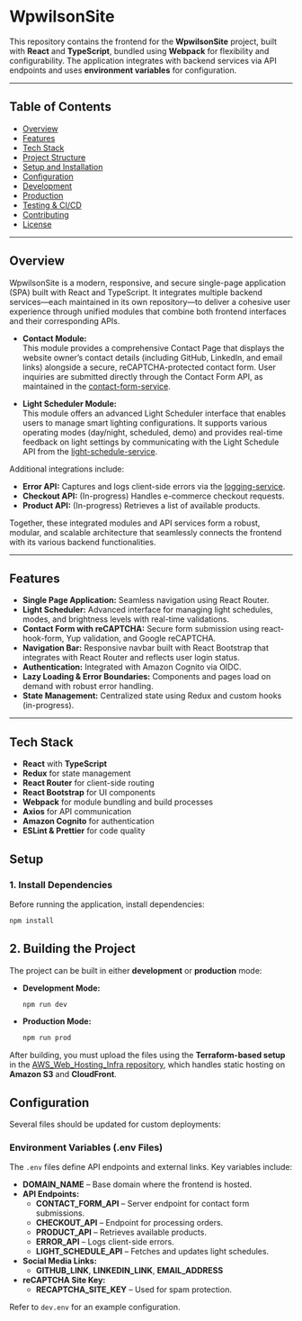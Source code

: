 # WpwilsonSite

This repository contains the frontend for the **WpwilsonSite** project, built with **React** and **TypeScript**, bundled using **Webpack** for flexibility and configurability. The application integrates with backend services via API endpoints and uses **environment variables** for configuration.

---

## Table of Contents

- [Overview](#overview)
- [Features](#features)
- [Tech Stack](#tech-stack)
- [Project Structure](#project-structure)
- [Setup and Installation](#setup-and-installation)
- [Configuration](#configuration)
- [Development](#development)
- [Production](#production)
- [Testing & CI/CD](#testing--cicd)
- [Contributing](#contributing)
- [License](#license)

---

## Overview

WpwilsonSite is a modern, responsive, and secure single-page application (SPA) built with React and TypeScript. It integrates multiple backend services—each maintained in its own repository—to deliver a cohesive user experience through unified modules that combine both frontend interfaces and their corresponding APIs.

- **Contact Module:**  
  This module provides a comprehensive Contact Page that displays the website owner’s contact details (including GitHub, LinkedIn, and email links) alongside a secure, reCAPTCHA-protected contact form. User inquiries are submitted directly through the Contact Form API, as maintained in the [contact-form-service](https://github.com/wpwilson10/contact-form-service).

- **Light Scheduler Module:**  
  This module offers an advanced Light Scheduler interface that enables users to manage smart lighting configurations. It supports various operating modes (day/night, scheduled, demo) and provides real-time feedback on light settings by communicating with the Light Schedule API from the [light-schedule-service](https://github.com/wpwilson10/light-schedule-service).

Additional integrations include:

- **Error API:** Captures and logs client-side errors via the [logging-service](https://github.com/wpwilson10/logging-service).
- **Checkout API:** (In-progress) Handles e-commerce checkout requests.
- **Product API:** (In-progress) Retrieves a list of available products.

Together, these integrated modules and API services form a robust, modular, and scalable architecture that seamlessly connects the frontend with its various backend functionalities.

---

## Features

- **Single Page Application:** Seamless navigation using React Router.
- **Light Scheduler:** Advanced interface for managing light schedules, modes, and brightness levels with real-time validations.
- **Contact Form with reCAPTCHA:** Secure form submission using react-hook-form, Yup validation, and Google reCAPTCHA.
- **Navigation Bar:** Responsive navbar built with React Bootstrap that integrates with React Router and reflects user login status.
- **Authentication:** Integrated with Amazon Cognito via OIDC.
- **Lazy Loading & Error Boundaries:** Components and pages load on demand with robust error handling.
- **State Management:** Centralized state using Redux and custom hooks (in-progress).

---

## Tech Stack

- **React** with **TypeScript**
- **Redux** for state management
- **React Router** for client-side routing
- **React Bootstrap** for UI components
- **Webpack** for module bundling and build processes
- **Axios** for API communication
- **Amazon Cognito** for authentication
- **ESLint & Prettier** for code quality

## Setup

### 1. Install Dependencies

Before running the application, install dependencies:

```sh
npm install
```

## 2. Building the Project

The project can be built in either **development** or **production** mode:

- **Development Mode:**
    ```sh
    npm run dev
    ```
- **Production Mode:**
    ```sh
    npm run prod
    ```

After building, you must upload the files using the **Terraform-based setup** in the [AWS_Web_Hosting_Infra repository](https://github.com/wpwilson10/AWS_Web_Hosting_Infra), which handles static hosting on **Amazon S3** and **CloudFront**.

## Configuration

Several files should be updated for custom deployments:

### Environment Variables (.env Files)

The `.env` files define API endpoints and external links. Key variables include:

- **DOMAIN_NAME** – Base domain where the frontend is hosted.
- **API Endpoints:**
    - **CONTACT_FORM_API** – Server endpoint for contact form submissions.
    - **CHECKOUT_API** – Endpoint for processing orders.
    - **PRODUCT_API** – Retrieves available products.
    - **ERROR_API** – Logs client-side errors.
    - **LIGHT_SCHEDULE_API** – Fetches and updates light schedules.
- **Social Media Links:**
    - **GITHUB_LINK**, **LINKEDIN_LINK**, **EMAIL_ADDRESS**
- **reCAPTCHA Site Key:**
    - **RECAPTCHA_SITE_KEY** – Used for spam protection.

Refer to `dev.env` for an example configuration.
